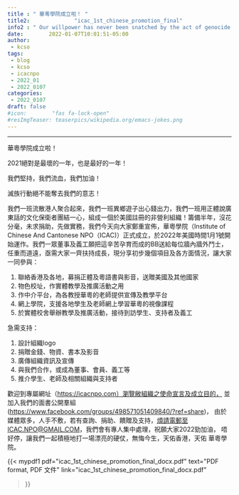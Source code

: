 ```yaml
---
title : " 華粵學院成立啦！ "
title2:              "icac_1st_chinese_promotion_final"
info2 : " Our willpower has never been snatched by the act of genocide."
date:        2022-01-07T10:01:51-05:00
author:
 - kcso
tags:
 - blog
 - kcso
 - icacnpo
 - 2022_01
 - 2022_0107
categories:
 - 2022_0107
draft: false
#icon:        "fas fa-lock-open"
#resImgTeaser: teaserpics/wikipedia.org/emacs-jokes.png
---
```

---

華粵學院成立啦！


2021絕對是最壞的一年，也是最好的一年！

我們堅持，我們流血，我們加油！

滅族行動絕不能奪去我們的意志！

我們一班流散港人聚合起來，我們一班異鄉遊子出心錢出力，我們一班用正體說廣東話的文化保衛者團結一心，組成一個於美國註冊的非營利組織！籌備半年，沒花分毫，未求捐助，先做實務，我們今天向大家鄭重宣佈，華粵學院（Institute of Chinese And Cantonese NPO（ICAC)）正式成立，於2022年美國時間1月1號開始運作。我們一眾董事及義工願把這辛苦孕育而成的BB送給每位牆內牆外鬥士，任重而道遠，亟需大家一齊扶持成長，現分享初步幾個項目及各方面情況，讓大家一同參與：


1. 聯絡香港及各地，募捐正體及粵語書與影音，送贈美國及其他國家
2. 物色校址，作實體教學及推廣活動之用
3. 作中介平台，為各教授華粵的老師提供宣傳及教學平台
4. 網上學院，支援各地學生及老師網上學習華粵的視像課程
5. 於實體校舍舉辦教學及推廣活動，接待到訪學生、支持者及義工


急需支持：
1. 設計組織logo
2. 捐贈金錢、物資、書本及影音
3. 廣傳組織資訊及宣傳
4. 與我們合作，或成為董事、會員、義工等
5. 推介學生、老師及相關組織與支持者 


歡迎到專屬網址（https://icacnpo.com）瀏覽敝組織之使命宣言及成立目的，
並加入我們的面書公開羣組 (https://www.facebook.com/groups/498571051409840/?ref=share)，
由於媒體眾多，人手不敷，若有查詢、捐助、饋贈及支持，煩請電郵至ICAC.NPO@GMAIL.COM，我們會有專人集中處理，祝願大家2022勁加油，
唔好停，讓我們一起積極地打一場漂亮的硬仗，無悔今生，天佑香港，天佑
華粵學院。

{{< mypdf1 pdf="icac_1st_chinese_promotion_final_docx.pdf"
text="PDF format, PDF 文件"
link="icac_1st_chinese_promotion_final_docx.pdf"
>}}

